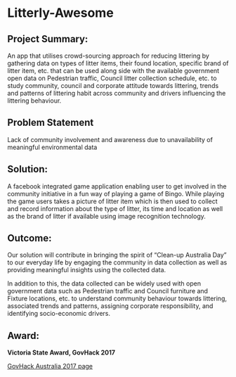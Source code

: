# Litterly-Awesome

## Project Summary:

An app that utilises crowd-sourcing approach for reducing littering by gathering data on types of litter items, their found location, specific brand of litter item, etc. that can be used along side with the available government open data on Pedestrian traffic, Council litter collection schedule, etc. to study community, council and corporate attitude towards littering, trends and patterns of littering habit across community and drivers influencing the littering behaviour.

## Problem Statement

Lack of community involvement and awareness due to unavailability of meaningful environmental data

## Solution:

A facebook integrated game application enabling user to get involved in the community initiative in a fun way of playing a game of Bingo. While playing the game users takes a picture of litter item which is then used to collect and record information about the type of litter, its time and location as well as the brand of litter if available using image recognition technology.

## Outcome:

Our solution will contribute in bringing the spirit of “Clean-up Australia Day” to our everyday life by engaging the community in data collection as well as providing meaningful insights using the collected data.

In addition to this, the data collected can be widely used with open government data such as Pedestrian traffic and Council furniture and Fixture locations, etc. to understand community behaviour towards littering, associated trends and patterns, assigning corporate responsibility, and identifying socio-economic drivers.


## Award:

**Victoria State Award, GovHack 2017**

[GovHack Australia 2017 page](https://2017.hackerspace.govhack.org/project/litterly-awesome)
